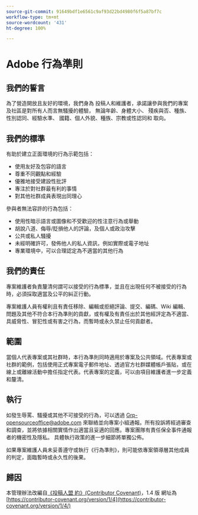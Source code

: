 ```yaml
---
source-git-commit: 91649bdf1e6561c9af93d22bd4980f6f5a87bf7c
workflow-type: tm+mt
source-wordcount: '431'
ht-degree: 100%

---
```

# Adobe 行為準則

## 我們的誓言

為了營造開放且友好的環境，我們身為
投稿人和維護者，承諾讓參與我們的專案及社區是對所有人而言無騷擾的體驗，
無論年齡、身體大小、
殘疾與否、種族、性別認同、經驗水準、
國籍、個人外貌、種族、宗教或性認同和
取向。

## 我們的標準

有助於建立正面環境的行為示範包括：

* 使用友好及包容的語言
* 尊重不同觀點和經驗
* 優雅地接受建設性批評
* 專注於對社群最有利的事情
* 對其他社群成員表現出同理心

參與者無法容許的行為包括：

* 使用性暗示語言或圖像和不受歡迎的性注意行為或舉動
* 胡說八道、侮辱/貶損他人的評論，及個人或政治攻擊
* 公共或私人騷擾
* 未經明確許可，發佈他人的私人資訊，例如實際或電子地址
* 專業環境中，可以合理認定為不適當的其他行為

## 我們的責任

專案維護者負責釐清何謂可以接受的行為標準，並且在出現任何不被接受的行為時，必須採取適當及公平的糾正行動。

專案維護人員有權利且有責任移除、編輯或拒絕評論、提交、編碼、Wiki 編輯、問題及其他不符合本行為準則的貢獻，或有權及有責任出於其他經評定為不適當、具威脅性、冒犯性或有害之行為，而暫時或永久禁止任何貢獻者。

## 範圍

當個人代表專案或其社群時，本行為準則同時適用於專案及公共領域。代表專案或社群的範例，包括使用正式專案電子郵件地址、透過官方社群媒體帳戶張貼，或在線上或離線活動中擔任指定代表。代表專案的定義，可以由項目維護者進一步定義和釐清。

## 執行

如發生辱罵、騷擾或其他不可接受的行為，可以透過 Grp-opensourceoffice@adobe.com 來聯絡並向專案小組通報。所有投訴將經過審查和調查，並將依據相關實情作出適當且妥適的回應。專案團隊有責任保全事件通報者的機密性及隱私。
具體執行政策的進一步細節將單獨公佈。

如果專案維護人員未妥善遵守或執行《行為準則》，則可能依專案領導層其他成員的判定，面臨暫時或永久性的後果。

## 歸因

本管理辦法改編自[《投稿人盟 約》(Contributor Covenant)](https://contributor-covenant.org)，1.4 版
網址為 [https://contributor-covenant.org/version/1/4](https://contributor-covenant.org/version/1/4/)

